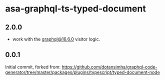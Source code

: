 # asa-graphql-ts-typed-document

## 2.0.0 

- work with the graphql@16.6.0 visitor logic.

## 0.0.1

Initial commit, forked from: https://github.com/dotansimha/graphql-code-generator/tree/master/packages/plugins/typescript/typed-document-node